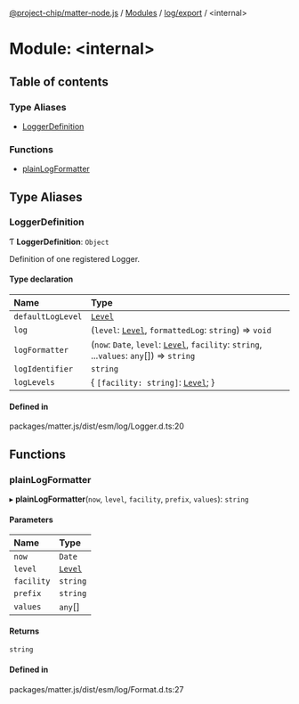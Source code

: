 [@project-chip/matter-node.js](../README.md) / [Modules](../modules.md) / [log/export](log_export.md) / \<internal\>

# Module: \<internal\>

## Table of contents

### Type Aliases

- [LoggerDefinition](log_export._internal_.md#loggerdefinition)

### Functions

- [plainLogFormatter](log_export._internal_.md#plainlogformatter)

## Type Aliases

### LoggerDefinition

Ƭ **LoggerDefinition**: `Object`

Definition of one registered Logger.

#### Type declaration

| Name | Type |
| :------ | :------ |
| `defaultLogLevel` | [`Level`](../enums/log_export.Level.md) |
| `log` | (`level`: [`Level`](../enums/log_export.Level.md), `formattedLog`: `string`) => `void` |
| `logFormatter` | (`now`: `Date`, `level`: [`Level`](../enums/log_export.Level.md), `facility`: `string`, ...`values`: `any`[]) => `string` |
| `logIdentifier` | `string` |
| `logLevels` | \{ `[facility: string]`: [`Level`](../enums/log_export.Level.md);  } |

#### Defined in

packages/matter.js/dist/esm/log/Logger.d.ts:20

## Functions

### plainLogFormatter

▸ **plainLogFormatter**(`now`, `level`, `facility`, `prefix`, `values`): `string`

#### Parameters

| Name | Type |
| :------ | :------ |
| `now` | `Date` |
| `level` | [`Level`](../enums/log_export.Level.md) |
| `facility` | `string` |
| `prefix` | `string` |
| `values` | `any`[] |

#### Returns

`string`

#### Defined in

packages/matter.js/dist/esm/log/Format.d.ts:27
